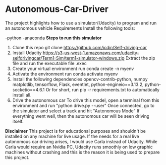 # Autonomous-Car-Driver
The project highlights how to use a simulator(Udacity) to program and run an autonomous vehicle
Requirements Install the following tools:

-python
-anaconda 
**Steps to run this simulator**
1. Clone this repo git clone https://github.com/icdin/Self-driving-car
2. Install Udacity https://s3-us-west-1.amazonaws.com/udacity-selfdrivingcar/Term1-Sim/term1-simulator-windows.zip
   Extract the zip file and run the executable file .exec
3. Create your virtual environment run conda create -n myenv
4. Activate the environment run conda activate myenv
5. Install the following dependencies opencv-contrib-python, numpy matplotlib, tensorflow, Flask, eventlet, python-engineio==3.13.2, python-socketio==4.6.1 Or for short,
   run pip -r requirements.txt to automatically install all.
6. Drive the autonomous car
   To drive this model, open a terminal from this environment and run "python drive.py --user" Once connected,
   go to the simulator and select a track and hit "Autonomous Mode" If everything went well, then the autonomous car will be seen driving itself.

**Disclaimer** 
This project is for educational purposes and shouldn't be installed on any machine for live usage. If the needs for a real live autonomous car driving arises, I would use Carla instead of Udacity. While Carla would require an Nvidia PC, Udacity runs smoothly on low graphic machines without crashing and this is the reason it is being used to prepare this project.
